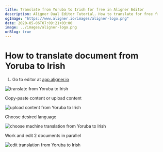 ```yaml
---
title: Translate from Yoruba to Irish for free in Aligner Editor
description: Aligner Dual Editor Tutorial. How to translate for free from Yoruba to Irish. Aligner is multilingual document management platform. 
ogImage: "https://www.aligner.io/images/aligner-logo.png"
date: 2020-05-06T07:09:21+03:00
image: ../images/aligner-logo.png
onBlog: true
---
```


# How to translate document from Yoruba to Irish

1. Go to editor at [app.aligner.io](https://app.aligner.io "Aligner App web page")

![translate from Yoruba to Irish](../aligner-blank-editor.png "translate from Yoruba to Irish")

Copy-paste content or upload content

![upload content from Yoruba to Irish](../aligner-uploaded-document.png "upload content from Yoruba to Irish")

Choose desired language

![choose machine translation from Yoruba to Irish](../aligner-language-dropdown.png "choose machine translation from Yoruba to Irish")

Work and edit 2 documents in parallel

![edit translation from Yoruba to Irish](../aligner-double-sitded-editor.png "edit translation from Yoruba to Irish")

